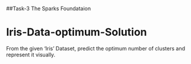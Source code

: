 ##Task-3 The Sparks Foundataion

# Iris-Data-optimum-Solution
From the given ‘Iris’ Dataset, predict the optimum number of clusters and represent it visually.
